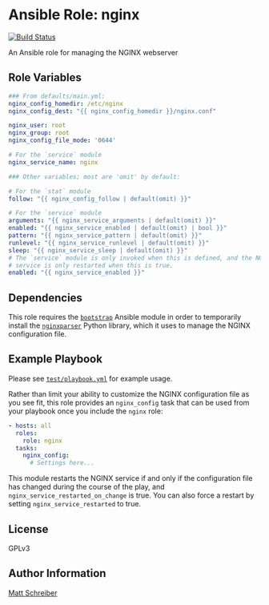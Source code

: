 Ansible Role: nginx
===================

[![Build Status](https://travis-ci.org/BaxterStockman/ansible-role-nginx.svg?branch=master)](https://travis-ci.org/BaxterStockman/ansible-role-nginx)

An Ansible role for managing the NGINX webserver

Role Variables
--------------

```yaml
### From defaults/main.yml:
nginx_config_homedir: /etc/nginx
nginx_config_dest: "{{ nginx_config_homedir }}/nginx.conf"

nginx_user: root
nginx_group: root
nginx_config_file_mode: '0644'

# For the `service` module
nginx_service_name: nginx

### Other variables; most are 'omit' by default:

# For the `stat` module
follow: "{{ nginx_config_follow | default(omit) }}"

# For the `service` module
arguments: "{{ nginx_service_arguments | default(omit) }}"
enabled: "{{ nginx_service_enabled | default(omit) | bool }}"
pattern: "{{ nginx_service_pattern | default(omit) }}"
runlevel: "{{ nginx_service_runlevel | default(omit) }}"
sleep: "{{ nginx_service_sleep | default(omit) }}"
# The `service` module is only invoked when this is defined, and the NGINX
# service is only restarted when this is true.
enabled: "{{ nginx_service_enabled }}"
```

Dependencies
------------

This role requires the
[`bootstrap`](https://github.com/BaxterStockman/ansible-bootstrap) Ansible module in
order to temporarily install the
[`nginxparser`](https://github.com/fatiherikli/nginxparser) Python library,
which it uses to manage the NGINX configuration file.

Example Playbook
----------------

Please see [`test/playbook.yml`](test/playbook.yml) for example usage.

Rather than limit your ability to customize the NGINX configuration file as you
see fit, this role provides an `nginx_config` task that can be used from your
playbook once you include the `nginx` role:

```yaml
- hosts: all
  roles:
    role: nginx
  tasks:
    nginx_config:
      # Settings here...
```

This module restarts the NGINX service if and only if the configuration file
has changed during the course of the play, and
`nginx_service_restarted_on_change` is true. You can also force a restart by
setting `nginx_service_restarted` to true.


License
-------

GPLv3

Author Information
------------------

[Matt Schreiber](https://github.com/BaxterStockman)

